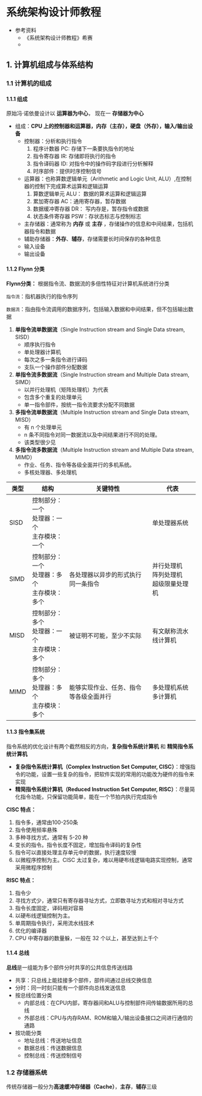 

# 系统架构设计师教程

- 参考资料
  - 《系统架构设计师教程》希赛
  - 





## 1. 计算机组成与体系结构



### 1.1 计算机的组成

#### 1.1.1 组成

原始冯·诺依曼设计以 **运算器为中心**， 现在一 **存储器为中心**

- 组成：**CPU 上的控制器和运算器，内存（主存），硬盘（外存），输入/输出设备**
  - 控制器：分析和执行指令
    1. 程序计数器 PC:  存储下一条要执指令的地址
    2. 指令寄存器 IR: 存储即将执行的指令
    3. 指令译码器 ID: 对指令中的操作码字段进行分析解释
    4. 时序部件：提供时序控制信号
  - 运算器：也称算数逻辑单元（Arithmetic and Logic Unit, ALU）,在控制器的控制下完成算术运算和逻辑运算
    1. 算数逻辑单元 ALU： 数据的算术运算和逻辑运算
    2. 累加寄存器 AC：通用寄存器，暂存数据
    3. 数据缓冲寄存器 DR： 写内存是，暂存指令或数据
    4. 状态条件寄存器 PSW：存状态标志与控制标志
  - 主存储器：通常称为 **内存** 或 **主存** ，存储操作的信息和中间结果，包括机器指令和数据
  - 辅助存储器：**外存**、**辅存**，存储需要长时间保存的各种信息
  - 输入设备
  - 输出设备



#### 1.1.2 Flynn 分类

**Flynn分类：** 根据指令流、数据流的多倍性特征对计算机系统进行分类

`指令流`：指机器执行的指令序列

`数据流`：指由指令流调用的数据序列，包括输入数据和中间结果，但不包括输出数据

1. **单指令流单数据流**（Single Instruction stream and Single Data stream, SISD）
   - 顺序执行指令
   - 单处理器计算机
   - 每次之多一条指令进行译码
   - 支队一个操作部件分配数据
2. **单指令流多数据流**（Single Instruction stream and Multiple Data stream, SIMD）
   - 以并行处理机（矩阵处理机）为代表
   - 包含多个重复的处理单元
   - 单一指令部件，按统一指令流要求分配不同数据
3. **多指令流单数据流**（Multiple Instruction stream and Single Data stream, MISD）
   - 有 n 个处理单元
   - n 条不同指令对同一数据流以及中间结果进行不同的处理。
   - 该类型很少见
4. **多指令流多数据流**（Multiple Instruction stream and Multiple Data stream, MIMD）
   - 作业、任务、指令等各级全面并行的多机系统。
   - 多核处理器、多处理机

| 类型 | 结构                                               | 关键特性                               | 代表                                       |
| ---- | -------------------------------------------------- | -------------------------------------- | ------------------------------------------ |
| SISD | 控制部分：一个<br>处理器：一个<br>主存模块：一个   |                                        | 单处理器系统                               |
| SIMD | 控制部分：一个<br/>处理器：多个<br/>主存模块：多个 | 各处理器以异步的形式执行同一条指令     | 并行处理机<br>阵列处理机<br>超级限量处理机 |
| MISD | 控制部分：多个<br/>处理器：一个<br/>主存模块：多个 | 被证明不可能，至少不实际               | 有文献称流水线计算机                       |
| MIMD | 控制部分：多个<br/>处理器：多个<br/>主存模块：多个 | 能够实现作业、任务、指令等各级全面并行 | 多处理机系统<br>多计算机                   |



#### 1.1.3 指令集系统

指令系统的优化设计有两个截然相反的方向，**复杂指令系统计算机** 和 **精简指令系统计算机**

- **复杂指令系统计算机（Complex Instruction Set Computer, CISC）**：增强指令的功能，设置一些复杂的指令，把软件实现的常用的功能改为硬件的指令来实现
- **精简指令系统计算机（Reduced Instruction Set Computer, RISC）**：尽量简化指令功能，只保留功能简单，能在一个节拍内执行完成指令



**CISC 特点：**

1. 指令多，通常由100-250条
2. 指令使用频率悬殊
3. 多种寻找方式，通常有 5-20 种
4. 变长的指令。指令长度不固定，增加指令译码的复杂性
5. 指令可以直接处理主存单元中的数据，执行速度较慢
6. 以微程序控制为主。CISC 太过复杂，难以用硬布线逻辑电路实现控制，通常采用微程序控制



**RISC 特点：**

1. 指令少
2. 寻找方式少，通常只有寄存器寻址方式，立即数寻址方式和相对寻址方式
3. 指令长度固定，译码相对容易
4. 以硬布线逻辑控制为主。
5. 单周期指令执行，采用流水线技术
6. 优化的编译器
7. CPU 中寄存器的数量躲，一般在 32 个以上，甚至达到上千个



#### 1.1.4 总线

**总线**是一组能为多个部件分时共享的公共信息传送线路

- 共享：只总线上能挂接多个部件，部件间通过总线交换信息
- 分时：同一时刻只能有一个部件向总线发送信息
- 按总线位置分类
  - 内部总线：在CPU内部，寄存器间和ALU与控制部件间传输数据所用的总线
  - 外部总线：CPU与内存RAM、ROM和输入/输出设备接口之间进行通信的通路
- 按功能分类
  - 地址总线：传送地址信息
  - 数据总线：传送数据信息
  - 控制总线：传送控制信号



### 1.2 存储器系统

传统存储器一般分为**高速缓冲存储器（Cache）**，**主存**，**辅存**三级





